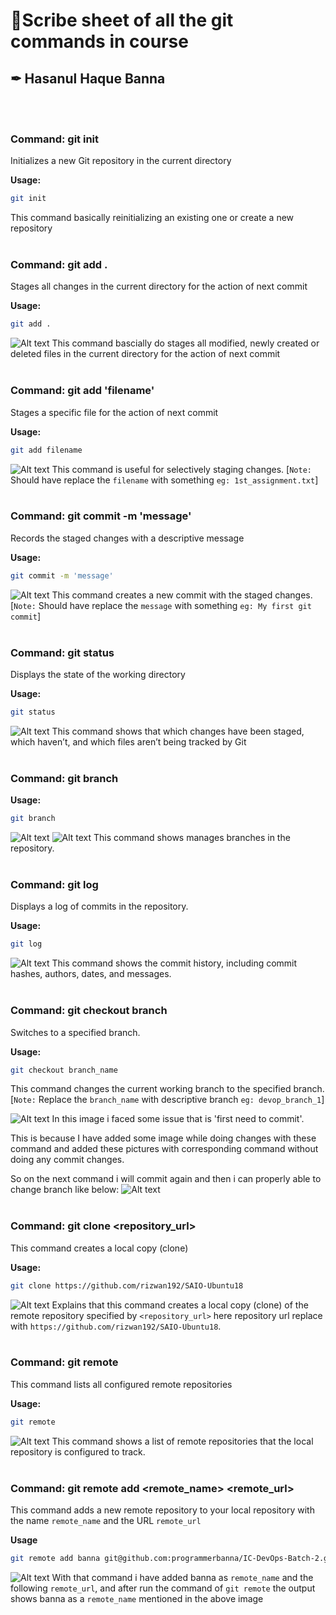 # 📝Scribe sheet of all the git commands in course

## ✒ Hasanul Haque Banna

<br/><br/>

### Command: git init

Initializes a new Git repository in the current directory

**Usage:**

```sh
git init
```

This command basically reinitializing an existing one or create a new repository
<br/> <br/>

### Command: git add .

Stages all changes in the current directory for the action of next commit

**Usage:**

```sh
git add .
```

![Alt text](./screenshots/image.png)
This command bascially do stages all modified, newly created or deleted files in the current directory for the action of next commit
<br/><br/>

### Command: git add 'filename'

Stages a specific file for the action of next commit

**Usage:**

```sh
git add filename
```

![Alt text](./screenshots/image2.png)
This command is useful for selectively staging changes. [`Note:` Should have replace the `filename` with something `eg: 1st_assignment.txt`]
<br/><br/>

### Command: git commit -m 'message'

Records the staged changes with a descriptive message

**Usage:**

```sh
git commit -m 'message'
```

![Alt text](./screenshots/image3.png)
This command creates a new commit with the staged changes. [`Note:` Should have replace the `message` with something `eg: My first git commit`]
<br/> <br/>

### Command: git status

Displays the state of the working directory

**Usage:**

```sh
git status
```

![Alt text](./screenshots/image4.png)
This command shows that which changes have been staged, which haven’t, and which files aren’t being tracked by Git
<br/> <br/>

### Command: git branch

**Usage:**

```sh
git branch
```

![Alt text](./screenshots/git_branch1.png)
![Alt text](./screenshots/git_branch2.png)
This command shows manages branches in the repository.
<br/> <br/>

### Command: git log

Displays a log of commits in the repository.

**Usage:**

```sh
git log
```

![Alt text](./screenshots/image5.png)
This command shows the commit history, including commit hashes, authors, dates, and messages.
<br/><br/>

### Command: git checkout branch

Switches to a specified branch.

**Usage:**

```sh
git checkout branch_name
```

This command changes the current working branch to the specified branch.[`Note:` Replace the `branch_name` with descriptive branch `eg: devop_branch_1`]

![Alt text](./screenshots/image6.png)
In this image i faced some issue that is 'first need to commit'.

This is because I have added some image while doing changes with these command and added these pictures with corresponding command without doing any commit changes.

So on the next command i will commit again and then i can properly able to change branch like below:
![Alt text](./screenshots/image7.png)
<br/><br/>

### Command: git clone <repository_url>

This command creates a local copy (clone)

**Usage:**

```sh
git clone https://github.com/rizwan192/SAIO-Ubuntu18
```

![Alt text](./screenshots/image8.png)
Explains that this command creates a local copy (clone) of the remote repository specified by `<repository_url>` here repository url replace with `https://github.com/rizwan192/SAIO-Ubuntu18`.
<br/><br/>

### Command: git remote

This command lists all configured remote repositories

**Usage:**

```sh
git remote
```

![Alt text](./screenshots/image9.png)
This command shows a list of remote repositories that the local repository is configured to track.
<br/><br/>

### Command: git remote add <remote_name> <remote_url>

This command adds a new remote repository to your local repository with the name `remote_name` and the URL `remote_url`

**Usage**

```sh
git remote add banna git@github.com:programmerbanna/IC-DevOps-Batch-2.git
```

![Alt text](./screenshots/image10.png)
With that command i have added banna as `remote_name` and the following `remote_url`, and after run the command of `git remote` the output shows banna as a `remote_name` mentioned in the above image

